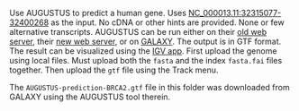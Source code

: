 Use AUGUSTUS to predict a human gene. Uses [NC_000013.11:32315077-32400268](https://www.ncbi.nlm.nih.gov/nuccore/NC_000013.11?report=fasta&log$=seqview&from=32315077&to=32400268) as the input. No cDNA or other hints are provided. None or few alternative transcripts. AUGUSTUS can be run either on their [old web server](https://bioinf.uni-greifswald.de/augustus/submission.php), their [new web server](https://bioinf.uni-greifswald.de/webaugustus/prediction/create), or on [GALAXY](https://usegalaxy.org). The output is in GTF format. The result can be visualized using the [IGV app](https://igv.org/app/). First upload the genome using local files. Must upload both the `fasta` and the index `fasta.fai` files together. Then upload the `gtf` file using the Track menu.

The `AUGUSTUS-prediction-BRCA2.gtf` file in this folder was downloaded from GALAXY using the AUGUSTUS tool therein.
